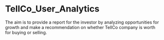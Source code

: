 # TellCo_User_Analytics
The aim is to provide a report for the investor by  analyzing  opportunities for growth and make a recommendation on whether TellCo company is worth for buying or selling.
